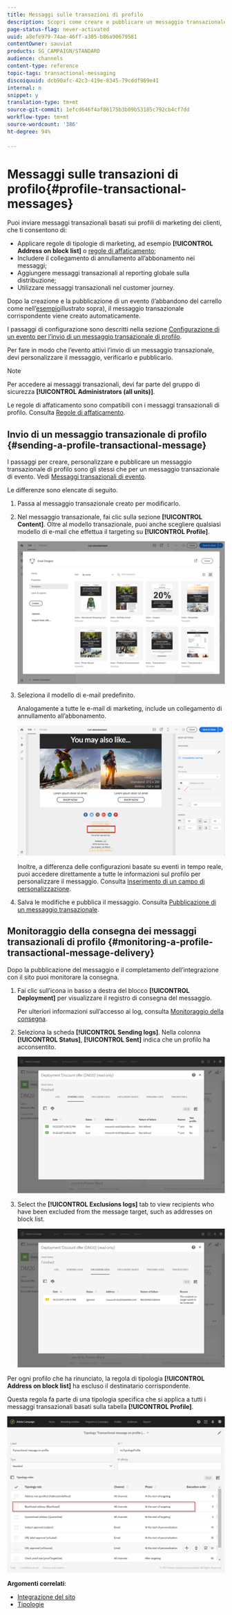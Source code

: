 ```yaml
---
title: Messaggi sulle transazioni di profilo
description: Scopri come creare e pubblicare un messaggio transazionale di profilo.
page-status-flag: never-activated
uuid: a8efe979-74ae-46ff-a305-b86a90679581
contentOwner: sauviat
products: SG_CAMPAIGN/STANDARD
audience: channels
content-type: reference
topic-tags: transactional-messaging
discoiquuid: dcb90afc-42c3-419e-8345-79cddf969e41
internal: n
snippet: y
translation-type: tm+mt
source-git-commit: 1efcd646f4af86175b3b09b53185c792cb4cf7dd
workflow-type: tm+mt
source-wordcount: '386'
ht-degree: 94%

---
```



# Messaggi sulle transazioni di profilo{#profile-transactional-messages}

Puoi inviare messaggi transazionali basati sui profili di marketing dei clienti, che ti consentono di:

* Applicare regole di tipologie di marketing, ad esempio **[!UICONTROL Address on block list]** o [regole di affaticamento](../../sending/using/fatigue-rules.md);
* Includere il collegamento di annullamento all’abbonamento nei messaggi;
* Aggiungere messaggi transazionali al reporting globale sulla distribuzione;
* Utilizzare messaggi transazionali nel customer journey.

Dopo la creazione e la pubblicazione di un evento (l’abbandono del carrello come nell’[esempio](../../channels/using/getting-started-with-transactional-msg.md#transactional-messaging-operating-principle)illustrato sopra), il messaggio transazionale corrispondente viene creato automaticamente.

I passaggi di configurazione sono descritti nella sezione [Configurazione di un evento per l’invio di un messaggio transazionale di profilo](../../administration/using/configuring-transactional-messaging.md#use-case--configuring-an-event-to-send-a-transactional-message).

Per fare in modo che l’evento attivi l’invio di un messaggio transazionale, devi personalizzare il messaggio, verificarlo e pubblicarlo.

>[!NOTE]
>
>Per accedere ai messaggi transazionali, devi far parte del gruppo di sicurezza **[!UICONTROL Administrators (all units)]**.
>
>Le regole di affaticamento sono compatibili con i messaggi transazionali di profilo. Consulta [Regole di affaticamento](../../sending/using/fatigue-rules.md).

## Invio di un messaggio transazionale di profilo {#sending-a-profile-transactional-message}

I passaggi per creare, personalizzare e pubblicare un messaggio transazionale di profilo sono gli stessi che per un messaggio transazionale di evento. Vedi [Messaggi transazionali di evento](../../channels/using/event-transactional-messages.md).

Le differenze sono elencate di seguito.

1. Passa al messaggio transazionale creato per modificarlo.
1. Nel messaggio transazionale, fai clic sulla sezione **[!UICONTROL Content]**. Oltre al modello transazionale, puoi anche scegliere qualsiasi modello di e-mail che effettua il targeting su **[!UICONTROL Profile]**.

   ![](assets/message-center_marketing_templates.png)

1. Seleziona il modello di e-mail predefinito.

   Analogamente a tutte le e-mail di marketing, include un collegamento di annullamento all’abbonamento.

   ![](assets/message-center_marketing_perso_unsubscription.png)

   Inoltre, a differenza delle configurazioni basate su eventi in tempo reale, puoi accedere direttamente a tutte le informazioni sul profilo per personalizzare il messaggio. Consulta [Inserimento di un campo di personalizzazione](../../designing/using/personalization.md#inserting-a-personalization-field).

1. Salva le modifiche e pubblica il messaggio. Consulta [Pubblicazione di un messaggio transazionale](../../channels/using/event-transactional-messages.md#publishing-a-transactional-message).

## Monitoraggio della consegna dei messaggi transazionali di profilo {#monitoring-a-profile-transactional-message-delivery}

Dopo la pubblicazione del messaggio e il completamento dell’integrazione con il sito puoi monitorare la consegna.

1. Fai clic sull’icona in basso a destra del blocco **[!UICONTROL Deployment]** per visualizzare il registro di consegna del messaggio.

   Per ulteriori informazioni sull’accesso ai log, consulta [Monitoraggio della consegna](../../sending/using/monitoring-a-delivery.md).

1. Seleziona la scheda **[!UICONTROL Sending logs]**. Nella colonna **[!UICONTROL Status]**, **[!UICONTROL Sent]** indica che un profilo ha acconsentito.

   ![](assets/message-center_marketing_sending_logs.png)

1. Select the **[!UICONTROL Exclusions logs]** tab to view recipients who have been excluded from the message target, such as addresses on block list.

   ![](assets/message-center_marketing_exclusion_logs.png)

Per ogni profilo che ha rinunciato, la regola di tipologia **[!UICONTROL Address on block list]** ha escluso il destinatario corrispondente.

Questa regola fa parte di una tipologia specifica che si applica a tutti i messaggi transazionali basati sulla tabella **[!UICONTROL Profile]**.

![](assets/message-center_marketing_typology.png)

**Argomenti correlati**:

* [Integrazione del sito](../../administration/using/configuring-transactional-messaging.md#integrating-the-triggering-of-the-event-in-a-website)
* [Tipologie](../../sending/using/about-typology-rules.md)

